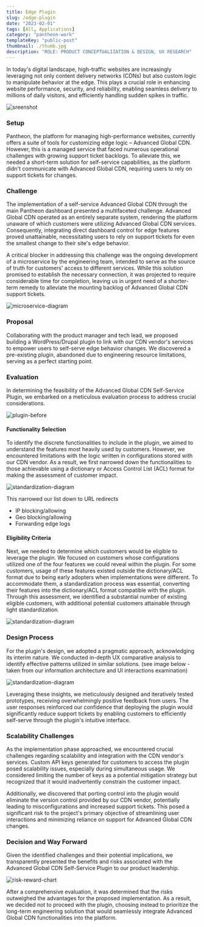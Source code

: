 ```yaml
---
title: Edge Plugin
slug: /edge-plugin
date: "2023-02-01"
tags: [All, Applications]
category: "pantheon-work"
templateKey: "public-post"
thumbnail: ./thumb.jpg
description: "ROLE: PRODUCT CONCEPTUALIZATION & DESIGN, UX RESEARCH"
---
```


In today's digital landscape, high-traffic websites are increasingly leveraging not only content delivery networks (CDNs) but also custom logic to manipulate behavior at the edge. This plays a crucial role in enhancing website performance, security, and reliability, enabling seamless delivery to millions of daily visitors, and efficiently handling sudden spikes in traffic.

<div className="kg-card kg-image-card kg-width-med">

![sreenshot](./dashboard-migrate.jpg)

</div>

### Setup

Pantheon, the platform for managing high-performance websites, currently offers a suite of tools for customizing edge logic – Advanced Global CDN. However, this is a managed service that faced numerous operational challenges with growing support ticket backlogs. To alleviate this, we needed a short-term solution for self-service capabilities, as the platform didn't communicate with Advanced Global CDN, requiring users to rely on support tickets for changes.

### Challenge

The implementation of a self-service Advanced Global CDN through the main Pantheon dashboard presented a multifaceted challenge. Advanced Global CDN operated as an entirely separate system, rendering the platform unaware of which customers were utilizing Advanced Global CDN services. Consequently, integrating direct dashboard control for edge features proved unattainable, necessitating users to rely on support tickets for even the smallest change to their site's edge behavior.

A critical blocker in addressing this challenge was the ongoing development of a microservice by the engineering team, intended to serve as the source of truth for customers' access to different services. While this solution promised to establish the necessary connection, it was projected to require considerable time for completion, leaving us in urgent need of a shorter-term remedy to alleviate the mounting backlog of Advanced Global CDN support tickets.

<div className="kg-card kg-image-card kg-width-med">

![microservice-diagram](./microservices.jpg)

</div>

### Proposal
Collaborating with the product manager and tech lead, we proposed building a WordPress/Drupal plugin to link with our CDN vendor's services to empower users to self-serve edge behavior changes. We discovered a pre-existing plugin, abandoned due to engineering resource limitations, serving as a perfect starting point.

### Evaluation
In determining the feasibility of the Advanced Global CDN Self-Service Plugin, we embarked on a meticulous evaluation process to address crucial considerations.
<div className="kg-card kg-image-card kg-width-med">

![plugin-before](./old-plugin.jpg)

</div>

#### Functionality Selection
To identify the discrete functionalities to include in the plugin, we aimed to understand the features most heavily used by customers. However, we encountered limitations with the logic written in configurations stored with our CDN vendor. As a result, we first narrowed down the functionalities to those achievable using a dictionary or Access Control List (ACL) format for making the assessment of customer impact. 

<div className="kg-card kg-image-card kg-width-med">

![standardization-diagram](./feature-impact-effort.jpg)

</div>

This narrowed our list down to
URL redirects
- IP blocking/allowing
- Geo blocking/allowing
- Forwarding edge logs

#### Eligibility Criteria
Next, we needed to determine which customers would be eligible to leverage the plugin. We focused on customers whose configurations utilized one of the four features we could reveal within the plugin. For some customers, usage of these features existed outside the dictionary/ACL format due to being early adopters when implementations were different. To accommodate them, a standardization process was essential, converting their features into the dictionary/ACL format compatible with the plugin. Through this assessment, we identified a substantial number of existing eligible customers, with additional potential customers attainable through light standardization.
<div className="kg-card kg-image-card kg-width-wide">

![standardization-diagram](./config-framework.jpg)

</div>

### Design Process
For the plugin's design, we adopted a pragmatic approach, acknowledging its interim nature. We conducted in-depth UX comparative analysis to identify effective patterns utilized in similar solutions. (see image below - taken from our information architecture and UI interactions examination)

<div className="kg-card kg-image-card kg-width-full">

![standardization-diagram](./IA_interactions.jpg)

</div>

Leveraging these insights, we meticulously designed and iteratively tested prototypes, receiving overwhelmingly positive feedback from users. The user responses reinforced our confidence that deploying the plugin would significantly reduce support tickets by enabling customers to efficiently self-serve through the plugin's intuitive interface.

### Scalability Challenges
As the implementation phase approached, we encountered crucial challenges regarding scalability and integration with the CDN vendor's services. Custom API keys generated for customers to access the plugin posed scalability issues, especially during simultaneous usage. We considered limiting the number of keys as a potential mitigation strategy but recognized that it would inadvertently constrain the customer impact.

Additionally, we discovered that porting control into the plugin would eliminate the version control provided by our CDN vendor, potentially leading to misconfigurations and increased support tickets. This posed a significant risk to the project's primary objective of streamlining user interactions and minimizing reliance on support for Advanced Global CDN changes.

### Decision and Way Forward
Given the identified challenges and their potential implications, we transparently presented the benefits and risks associated with the Advanced Global CDN Self-Service Plugin to our product leadership. 
<div className="kg-card kg-image-card kg-width-med">

![risk-reward-chart](./dashboard-migrate.jpg)

</div>

After a comprehensive evaluation, it was determined that the risks outweighed the advantages for the proposed implementation. As a result, we decided not to proceed with the plugin, choosing instead to prioritize the long-term engineering solution that would seamlessly integrate Advanced Global CDN functionalities into the platform.


